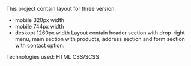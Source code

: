 This project contain layout for three version:
- mobile 320px width
- mobile 744px width
- deskopt 1260px width
Layout contain header section with drop-right menu, main section with products, address section and form section with contact option.

Technologies used:
HTML
CSS/SCSS


